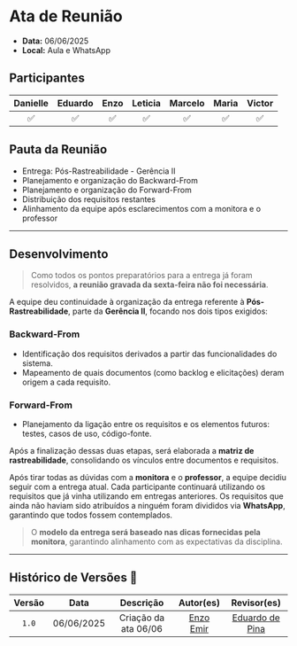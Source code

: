 # Ata de Reunião 

- **Data:** 06/06/2025  
- **Local:** Aula e WhatsApp 

## Participantes

| Danielle | Eduardo | Enzo | Leticia | Marcelo | Maria | Victor |
| :-: | :-: | :-: | :-: | :-: | :-: | :-: |
| ✅ | ✅ | ✅ | ✅ | ✅ | ✅ | ✅ |

## Pauta da Reunião

- Entrega: Pós-Rastreabilidade - Gerência II  
- Planejamento e organização do Backward-From  
- Planejamento e organização do Forward-From  
- Distribuição dos requisitos restantes  
- Alinhamento da equipe após esclarecimentos com a monitora e o professor

---

## Desenvolvimento

> Como todos os pontos preparatórios para a entrega já foram resolvidos, **a reunião gravada da sexta-feira não foi necessária**.

A equipe deu continuidade à organização da entrega referente à **Pós-Rastreabilidade**, parte da **Gerência II**, focando nos dois tipos exigidos:

### Backward-From
- Identificação dos requisitos derivados a partir das funcionalidades do sistema.
- Mapeamento de quais documentos (como backlog e elicitações) deram origem a cada requisito.

### Forward-From
- Planejamento da ligação entre os requisitos e os elementos futuros: testes, casos de uso, código-fonte.

Após a finalização dessas duas etapas, será elaborada a **matriz de rastreabilidade**, consolidando os vínculos entre documentos e requisitos.

Após tirar todas as dúvidas com a **monitora** e o **professor**, a equipe decidiu seguir com a entrega atual. Cada participante continuará utilizando os requisitos que já vinha utilizando em entregas anteriores. Os requisitos que ainda não haviam sido atribuídos a ninguém foram divididos via **WhatsApp**, garantindo que todos fossem contemplados.

> O **modelo da entrega será baseado nas dicas fornecidas pela monitora**, garantindo alinhamento com as expectativas da disciplina.

---

## Histórico de Versões 📅

| Versão | Data | Descrição | Autor(es) | Revisor(es) |
| :-: | :-: | :-: | :-: | :-: |
| `1.0` | 06/06/2025 | Criação da ata 06/06 | [Enzo Emir](https://github.com/EnzoEmir) | [Eduardo de Pina](https://github.com/eduardodpms) |
